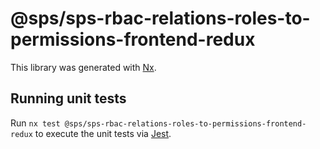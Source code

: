 # @sps/sps-rbac-relations-roles-to-permissions-frontend-redux

This library was generated with [Nx](https://nx.dev).

## Running unit tests

Run `nx test @sps/sps-rbac-relations-roles-to-permissions-frontend-redux` to execute the unit tests via [Jest](https://jestjs.io).
